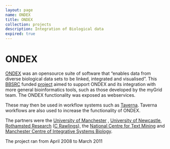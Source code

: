 ```yaml
---
layout: page
name: ONDEX
title: ONDEX
collection: projects
description: Integration of Biological data
expired: true
---
```


# ONDEX

[ONDEX](http://ondex.sourceforge.net/) was an opensource suite of software that “enables data from diverse biological data sets to be linked, integrated and visualised”.
This [BBSRC](http://www.bbsrc.ac.uk/) funded [project](http://www.ondex.org/index.shtml) aimed to support ONDEX and its integration with more general bioinformatics tools, such as those developed by the myGrid team.
The ONDEX functionality was exposed as webservices.

These may then be used in workflow systems such as [Taverna](http://www.taverna.org.uk/). Taverna workflows are also used to increase the functionality of ONDEX.

The partners were the [University of Manchester](http://www.manchester.ac.uk/) , [University of Newcastle](http://www.ncl.ac.uk/), [Rothamsted Research](http://www.rothamsted.ac.uk/) ([C Rawlings](http://www.rothamsted.ac.uk/people/rawlingc)),
the [National Centre for Text Mining](http://www.nactem.ac.uk/) and [Manchester Centre of Integrative Systems Biology](http://www.mcisb.org/).


The project ran from April 2008 to March 2011